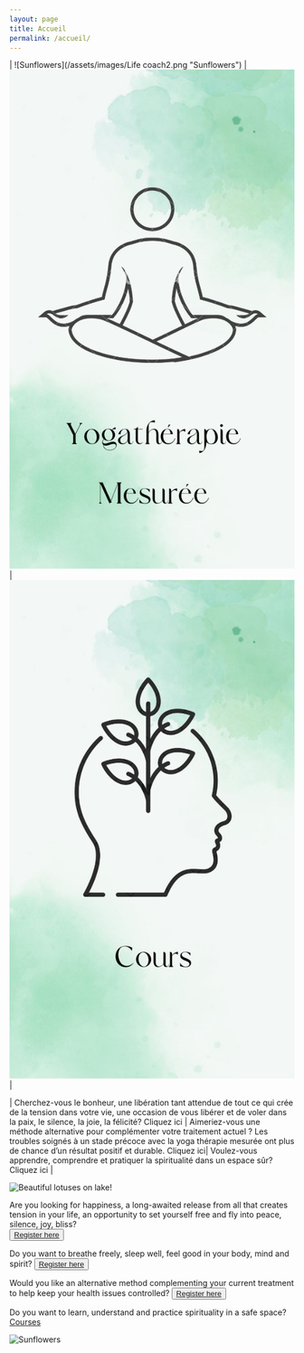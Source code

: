 ```yaml
---
layout: page
title: Accueil
permalink: /accueil/
---
```



| ![Sunflowers](/assets/images/Life coach2.png "Sunflowers") |![Sunflowers](/assets/images/YTM2.png "Sunflowers")  |![Sunflowers](/assets/images/cours3.png "Sunflowers")|


| Cherchez-vous le bonheur, une libération tant attendue de tout ce qui crée de la tension dans votre vie, une occasion de vous libérer et de voler dans la paix, le silence, la joie, la félicité? Cliquez ici | Aimeriez-vous une méthode alternative pour complémenter votre traitement actuel ? Les troubles soignés à un stade précoce avec la yoga thérapie mesurée ont plus de chance d’un résultat positif et durable. Cliquez ici| Voulez-vous apprendre, comprendre et pratiquer la spiritualité dans un espace sûr? Cliquez ici |


![Beautiful lotuses on lake!](/assets/images/Lotuses1.png "Beautiful lotuses on lake")


Are you looking for happiness, a long-awaited release from all that creates tension in your life, an opportunity to set yourself free and fly into peace, silence, joy, bliss?  
<button>[Register here](https://forms.gle/pJyoW73HaE4CTX3x5)</button>

Do you want to breathe freely, sleep well, feel good in your body, mind and spirit?
<button>[Register here](https://forms.gle/pJyoW73HaE4CTX3x5)</button>

Would you like an alternative method complementing your current treatment to help keep your health issues controlled?
<button>[Register here](https://forms.gle/pJyoW73HaE4CTX3x5)</button>

Do you want to learn, understand and practice spirituality in a safe space? 
[Courses]()


![Sunflowers](/assets/images/sunflower.png "Sunflowers")

